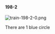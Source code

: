 #### 198-2
![train-198-2-0.png](https://github.com/lil-lab/nlvr/raw/master/nlvr/train/images/42/train-198-2-0.png "train-198-2-0.png")

There are 1 blue circle